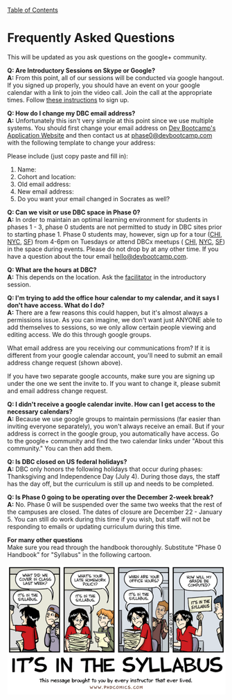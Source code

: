[Table of Contents](readme.md)

# Frequently Asked Questions
This will be updated as you ask questions on the google+ community. 

**Q: Are Introductory Sessions on Skype or Google?**<br>
**A:** From this point, all of our sessions will be conducted via google hangout. If you signed up properly, you should have an event on your google calendar with a link to join the video call. Join the call at the appropriate times. Follow [these instructions](intro-gps-signup.md) to sign up. 

**Q: How do I change my DBC email address?** <br>
**A:** Unfortunately this isn't very simple at this point since we use multiple systems. You should first change your email address on [Dev Bootcamp's Application Website](http://apply.devbootcamp.com/) and then contact us at phase0@devbootcamp.com with the following template to change your address: 

  Please include (just copy paste and fill in):
  
  1. Name:
  2. Cohort and location:
  3. Old email address:
  4. New email address:
  5. Do you want your email changed in Socrates as well? 

**Q: Can we visit or use DBC space in Phase 0?** <br>
**A:** In order to maintain an optimal learning environment for students in phases 1 - 3, phase 0 students are not permitted to study in DBC sites prior to starting phase 1. Phase 0 students may, however, sign up for a tour ([CHI](http://my.setmore.com/shortBookingPage/0df7e742-ac22-4daf-bb03-7d5519a01fe1), [NYC](http://my.setmore.com/shortBookingPage/64ca252f-bf57-4680-b027-c2ed82bcb493), [SF](http://my.setmore.com/shortBookingPage/df34b42d-2a7d-47d9-8a24-f8bfe36de9f0)) from 4-6pm on Tuesdays or attend DBCx meetups ( [CHI](http://www.meetup.com/Chicago-DevBootcamp-Speaker-Series/), [NYC](http://www.meetup.com/DBCx-NYC/), [SF](http://www.meetup.com/DBCx-SF-Dev-Bootcamp-San-Francisco-Open-Learning/)) in the space during events. Please do not drop by at any other time. If you have a question about the tour email hello@devbootcamp.com. 

**Q: What are the hours at DBC?** <br>
**A:** This depends on the location. Ask the [facilitator](contact-and-support-list.md) in the introductory session.

**Q: I'm trying to add the office hour calendar to my calendar, and it says I don't have access. What do I do?**<br>
**A:** There are a few reasons this could happen, but it's almost always a permissions issue. As you can imagine, we don't want just ANYONE able to add themselves to
sessions, so we only allow certain people viewing and editing access. We do this through google groups. 

What email address are you receiving our communications from? If it is different from your google calendar account, you'll need to submit an email address change request (shown above). 

If you have two separate google accounts, make sure you are signing up under the one we sent the invite to. If you want to change it, please submit and email address change request. 

**Q: I didn't receive a google calendar invite. How can I get access to the necessary calendars?**<br>
**A:** Because we use google groups to maintain permissions (far easier than inviting everyone separately), you won't always receive an email. But if your address is correct in the google group, you automatically have access. Go to the google+ community and find the two calendar links under "About this community." You can then add them. 

**Q: Is DBC closed on US federal holidays?**<br>
**A:** DBC only honors the following holidays that occur during phases: Thanksgiving and Independence Day (July 4). During those days, the staff has the day off, but the curriculum is still up and needs to be completed. 

**Q: Is Phase 0 going to be operating over the December 2-week break?**<br>
**A:** No. Phase 0 will be suspended over the same two weeks that the rest of the campuses are closed. The dates of closure are December 22 - January 5. You can still do work during this time if you wish, but staff will not be responding to emails or updating curriculum during this time. 

**For many other questions**<br>
Make sure you read through the handbook thoroughly. Substitute "Phase 0 Handbook" for "Syllabus" in the following cartoon. 

![syllabus cartoon](imgs/syllabus-cartoon.gif)

